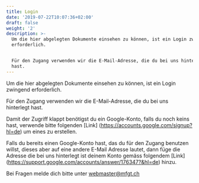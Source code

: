 ```yaml
---
title: Login
date: '2019-07-22T10:07:36+02:00'
draft: false
weight: '2'
description: >-
  Um die hier abgelegten Dokumente einsehen zu können, ist ein Login zwingend
  erforderlich.


  Für den Zugang verwenden wir die E-Mail-Adresse, die du bei uns hinterlegt
  hast.
---
```

Um die hier abgelegten Dokumente einsehen zu können, ist ein Login zwingend erforderlich.

Für den Zugang verwenden wir die E-Mail-Adresse, die du bei uns hinterlegt hast.

Damit der Zugriff klappt benötigst du ein Google-Konto, falls du noch keins hast, verwende bitte folgenden [Link] (https://accounts.google.com/signup?hl=de) um eines zu erstellen.

Falls du bereits einen Google-Konto hast, das du für den Zugang benutzen willst, dieses aber auf eine andere E-Mail Adresse lautet, dann füge die Adresse die bei uns hinterlegt ist deinem Konto gemäss folgendem [Link] (https://support.google.com/accounts/answer/176347?&hl=de) hinzu.

Bei Fragen melde dich bitte unter webmaster@mfgt.ch
